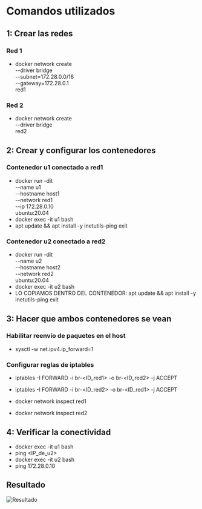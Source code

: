 # Comandos utilizados

## 1: Crear las redes
### Red 1
- docker network create \
--driver bridge \
--subnet=172.28.0.0/16 \
--gateway=172.28.0.1 \
red1

### Red 2
- docker network create \
--driver bridge \
red2


## 2: Crear y configurar los contenedores
### Contenedor u1 conectado a red1
- docker run -dit \
--name u1 \
--hostname host1 \
--network red1 \
--ip 172.28.0.10 \
ubuntu:20.04
- docker exec -it u1 bash
- apt update && apt install -y inetutils-ping
exit

### Contenedor u2 conectado a red2
- docker run -dit \
--name u2 \
--hostname host2 \
--network red2 \
ubuntu:20.04
- docker exec -it u2 bash
- LO COPIAMOS DENTRO DEL CONTENEDOR: apt update && apt install -y inetutils-ping
exit


## 3: Hacer que ambos contenedores se vean
### Habilitar reenvío de paquetes en el host
- sysctl -w net.ipv4.ip_forward=1

### Configurar reglas de iptables
- iptables -I FORWARD -i br-<ID_red1> -o br-<ID_red2> -j ACCEPT
- iptables -I FORWARD -i br-<ID_red2> -o br-<ID_red1> -j ACCEPT

- docker network inspect red1
- docker network inspect red2


## 4: Verificar la conectividad
- docker exec -it u1 bash
- ping <IP_de_u2>
- docker exec -it u2 bash
- ping 172.28.0.10


## Resultado
![Resultado]()
